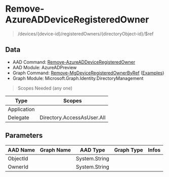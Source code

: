 # Remove-AzureADDeviceRegisteredOwner

> /devices/{device-id}/registeredOwners/{directoryObject-id}/$ref

## Data

+ AAD Command: [Remove-AzureADDeviceRegisteredOwner](https://docs.microsoft.com/en-us/powershell/module/AzureAD/Remove-AzureADDeviceRegisteredOwner?view=azureadps-2.0-preview)
+ AAD Module: AzureADPreview
+ Graph Command: [Remove-MgDeviceRegisteredOwnerByRef](https://docs.microsoft.com/en-us/powershell/module/Microsoft.Graph.Identity.DirectoryManagement/Remove-MgDeviceRegisteredOwnerByRef) ([Examples](https://github.com/orgs/msgraph/discussions?discussions_q=Remove-MgDeviceRegisteredOwnerByRef))
+ Graph Module: Microsoft.Graph.Identity.DirectoryManagement

> Scopes Needed (any one)

|Type|Scopes|
|---|---|
|Application||
|Delegate|Directory.AccessAsUser.All|

## Parameters

|AAD Name|Graph Name|AAD Type|Graph Type|Infos|
|---|---|---|---|---|
|ObjectId||System.String|||
|OwnerId||System.String|||

